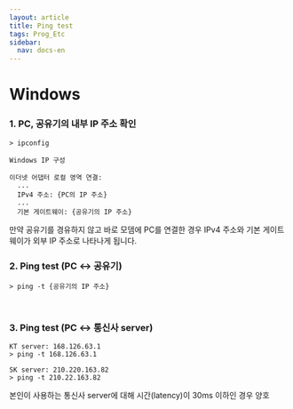 ```yaml
---
layout: article
title: Ping test
tags: Prog_Etc
sidebar:
  nav: docs-en
---
```


# Windows

### 1. PC, 공유기의 내부 IP 주소 확인

    > ipconfig

    Windows IP 구성

    이더넷 어댑터 로컬 영역 연결:
      ...
      IPv4 주소: {PC의 IP 주소}
      ...
      기본 게이트웨이: {공유기의 IP 주소}
만약 공유기를 경유하지 않고 바로 모뎀에 PC를 연결한 경우 IPv4 주소와 기본 게이트웨이가 외부 IP 주소로 나타나게 됩니다.
<br>

### 2. Ping test (PC ↔ 공유기)

    > ping -t {공유기의 IP 주소}
<br>

### 3. Ping test (PC ↔ 통신사 server)

    KT server: 168.126.63.1
    > ping -t 168.126.63.1

    SK server: 210.220.163.82
    > ping -t 210.22.163.82

본인이 사용하는 통신사 server에 대해 시간(latency)이 30ms 이하인 경우 양호
